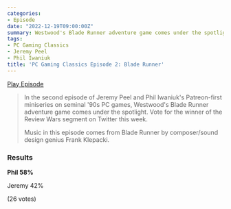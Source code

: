 ```yaml
---
categories:
- Episode
date: "2022-12-19T09:00:00Z"
summary: Westwood's Blade Runner adventure game comes under the spotlight.
tags:
- PC Gaming Classics
- Jeremy Peel
- Phil Iwaniuk
title: 'PC Gaming Classics Episode 2: Blade Runner'
---
```


[Play Episode](https://www.patreon.com/posts/pc-gaming-2-76072555)
> In the second episode of Jeremy Peel and Phil Iwaniuk's Patreon-first miniseries on seminal '90s PC games, Westwood's Blade Runner adventure game comes under the spotlight. Vote for the winner of the Review Wars segment on Twitter this week.
>
> Music in this episode comes from Blade Runner by composer/sound design genius Frank Klepacki.

### Results

**Phil 58%**

Jeremy 42%

(26 votes)